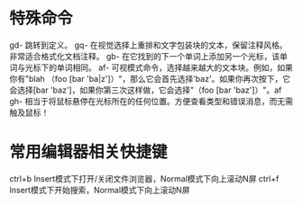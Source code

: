 # 特殊命令
gd- 跳转到定义。
gq- 在视觉选择上重排和文字包装块的文本，保留注释风格。非常适合格式化文档注释。
gb- 在它找到的下一个单词上添加另一个光标，该单词与光标下的单词相同。
af- 可视模式命令，选择越来越大的文本块。例如，如果你有"blah （foo [bar 'ba|z']）"，那么它会首先选择'baz'。如果你再次按下，它会选择[bar 'baz']，如果你第三次这样做，它会选择"（foo [bar 'baz']）"。af
gh- 相当于将鼠标悬停在光标所在的任何位置。方便查看类型和错误消息，而无需触及鼠标！

# 常用编辑器相关快捷键
ctrl+b Insert模式下打开/关闭文件浏览器，Normal模式下向上滚动N屏
ctrl+f Insert模式下开始搜索，Normal模式下向上滚动N屏